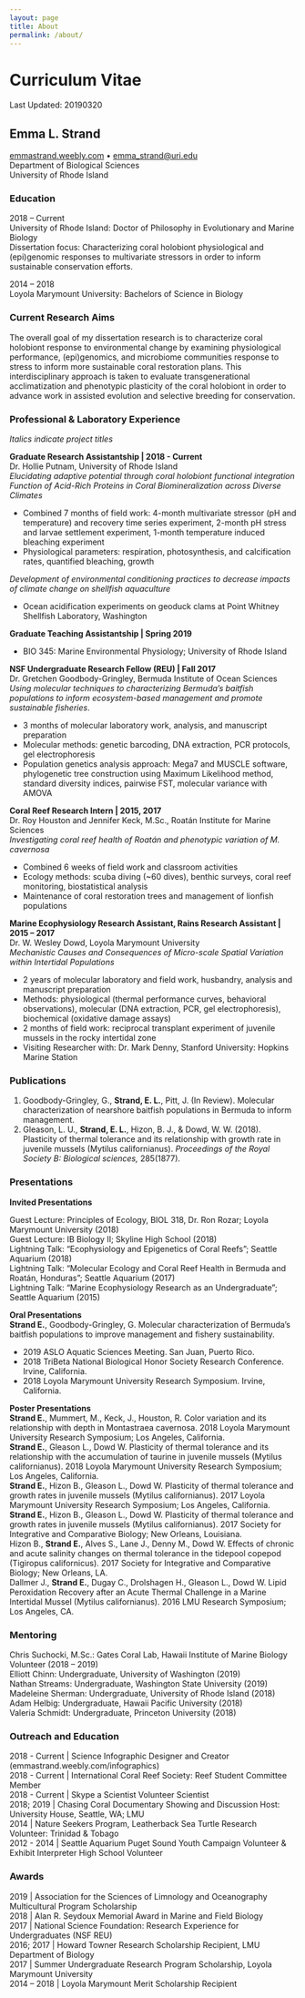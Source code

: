 ```yaml
---
layout: page
title: About
permalink: /about/
---
```


# Curriculum Vitae
Last Updated: 20190320

## Emma L. Strand
[emmastrand.weebly.com](emmastrand.weebly.com) • emma_strand@uri.edu  
Department of Biological Sciences  
University of Rhode Island

### Education 
2018 – Current  
University of Rhode Island: Doctor of Philosophy in Evolutionary and Marine Biology  
Dissertation focus: Characterizing coral holobiont physiological and (epi)genomic responses to multivariate stressors 
in order to inform sustainable conservation efforts. 

2014 – 2018  
Loyola Marymount University: Bachelors of Science in Biology

### Current Research Aims

The overall goal of my dissertation research is to characterize coral holobiont response to environmental change by examining physiological performance, (epi)genomics, and microbiome communities response to stress to inform more sustainable coral restoration plans. This interdisciplinary approach is taken to evaluate transgenerational acclimatization and phenotypic plasticity of the coral holobiont in order to advance work in assisted evolution and selective breeding for conservation.

### Professional & Laboratory Experience
*Italics indicate project titles*

**Graduate Research Assistantship | 2018 - Current**  
Dr. Hollie Putnam, University of Rhode Island  
*Elucidating adaptive potential through coral holobiont functional integration*  
*Function of Acid-Rich Proteins in Coral Biomineralization across Diverse Climates*  
- Combined 7 months of field work: 4-month multivariate stressor (pH and temperature) and recovery time series experiment, 2-month pH stress and larvae settlement experiment, 1-month temperature induced bleaching experiment  
- Physiological parameters: respiration, photosynthesis, and calcification rates, quantified bleaching, growth  

*Development of environmental conditioning practices to decrease impacts of climate change on shellfish aquaculture*  
- Ocean acidification experiments on geoduck clams at Point Whitney Shellfish Laboratory, Washington

**Graduate Teaching Assistantship | Spring 2019**  
- BIO 345: Marine Environmental Physiology; University of Rhode Island

**NSF Undergraduate Research Fellow (REU) | Fall 2017**  
Dr. Gretchen Goodbody-Gringley, Bermuda Institute of Ocean Sciences  
*Using molecular techniques to characterizing Bermuda’s baitfish populations to inform ecosystem-based management and promote sustainable fisheries*.  
- 3 months of molecular laboratory work, analysis, and manuscript preparation  
- Molecular methods: genetic barcoding, DNA extraction, PCR protocols, gel electrophoresis  
- Population genetics analysis approach: Mega7 and MUSCLE software, phylogenetic tree construction using Maximum Likelihood method, standard diversity indices, pairwise FST, molecular variance with AMOVA

**Coral Reef Research Intern | 2015, 2017**  
Dr. Roy Houston and Jennifer Keck, M.Sc., Roatán Institute for Marine Sciences  
*Investigating coral reef health of Roatán and phenotypic variation of M. cavernosa*  
- Combined 6 weeks of field work and classroom activities  
- Ecology methods: scuba diving (~60 dives), benthic surveys, coral reef monitoring, biostatistical analysis  
- Maintenance of coral restoration trees and management of lionfish populations

**Marine Ecophysiology Research Assistant, Rains Research Assistant | 2015 – 2017**  
Dr. W. Wesley Dowd, Loyola Marymount University  
*Mechanistic Causes and Consequences of Micro-scale Spatial Variation within Intertidal Populations*  
- 2 years of molecular laboratory and field work, husbandry, analysis and manuscript preparation  
- Methods: physiological (thermal performance curves, behavioral observations), molecular (DNA extraction, PCR, gel electrophoresis), biochemical (oxidative damage assays)  
- 2 months of field work: reciprocal transplant experiment of juvenile mussels in the rocky intertidal zone  
- Visiting Researcher with: Dr. Mark Denny, Stanford University: Hopkins Marine Station

### Publications

1. Goodbody-Gringley, G., **Strand, E. L.**, Pitt, J. (In Review). Molecular characterization of nearshore baitfish populations in Bermuda to inform management. 
2. Gleason, L. U., **Strand, E. L.**, Hizon, B. J., & Dowd, W. W. (2018). Plasticity of thermal tolerance and its relationship with growth rate in juvenile mussels (Mytilus californianus). *Proceedings of the Royal Society B: Biological sciences,* 285(1877). 

### Presentations 
 
**Invited Presentations**

Guest Lecture: Principles of Ecology, BIOL 318, Dr. Ron Rozar; Loyola Marymount University (2018)  
Guest Lecture: IB Biology II; Skyline High School  (2018)  
Lightning Talk: “Ecophysiology and Epigenetics of Coral Reefs”; Seattle Aquarium (2018)  
Lightning Talk: “Molecular Ecology and Coral Reef Health in Bermuda and Roatán, Honduras”; Seattle Aquarium (2017)  
Lightning Talk: “Marine Ecophysiology Research as an Undergraduate”; Seattle Aquarium (2015)

**Oral Presentations**  
**Strand E.**, Goodbody-Gringley, G. Molecular characterization of Bermuda’s baitfish populations to improve management and fishery sustainability.  
- 2019 ASLO Aquatic Sciences Meeting. San Juan, Puerto Rico.  
- 2018 TriBeta National Biological Honor Society Research Conference. Irvine, California.  
- 2018 Loyola Marymount University Research Symposium. Irvine, California.

**Poster Presentations**  
**Strand E.**, Mummert, M., Keck, J., Houston, R. Color variation and its relationship with depth in Montastraea cavernosa. 2018 Loyola Marymount University Research Symposium; Los Angeles, California.  
**Strand E.**, Gleason L., Dowd W. Plasticity of thermal tolerance and its relationship with the accumulation of taurine in juvenile mussels (Mytilus californianus). 2018 Loyola Marymount University Research Symposium; Los Angeles, California.  
**Strand E.**, Hizon B., Gleason L., Dowd W. Plasticity of thermal tolerance and growth rates in juvenile mussels (Mytilus californianus). 2017 Loyola Marymount University Research Symposium; Los Angeles, California.  
**Strand E.**, Hizon B., Gleason L., Dowd W. Plasticity of thermal tolerance and growth rates in juvenile mussels (Mytilus californianus). 2017 Society for Integrative and Comparative Biology; New Orleans, Louisiana.  
Hizon B., **Strand E.**, Alves S., Lane J., Denny M., Dowd W. Effects of chronic and acute salinity changes on thermal tolerance in the tidepool copepod (Tigiropus californicus). 2017 Society for Integrative and Comparative Biology; New Orleans, LA.  
Dallmer J., **Strand E.**, Dugay C., Drolshagen H., Gleason L., Dowd W. Lipid Peroxidation Recovery after an Acute Thermal Challenge in a Marine Intertidal Mussel (Mytilus californianus). 2016 LMU Research Symposium; Los Angeles, CA.

### Mentoring 
Chris Suchocki, M.Sc.: Gates Coral Lab, Hawaii Institute of Marine Biology Volunteer (2018 – 2019)  
Elliott Chinn: Undergraduate, University of Washington (2019)  
Nathan Streams: Undergraduate, Washington State University (2019)  
Madeleine Sherman: Undergraduate, University of Rhode Island (2018)  
Adam Helbig: Undergraduate, Hawaii Pacific University (2018)  
Valeria Schmidt: Undergraduate, Princeton University (2018)

### Outreach and Education
2018 - Current | Science Infographic Designer and Creator (emmastrand.weebly.com/infographics)  
2018 - Current | International Coral Reef Society: Reef Student Committee Member  
2018 - Current | Skype a Scientist Volunteer Scientist   
2018; 2019 | Chasing Coral Documentary Showing and Discussion Host: University House, Seattle, WA; LMU  
2014 | Nature Seekers Program, Leatherback Sea Turtle Research Volunteer: Trinidad & Tobago  
2012 - 2014 | Seattle Aquarium Puget Sound Youth Campaign Volunteer & Exhibit Interpreter High School Volunteer

### Awards 
2019 | Association for the Sciences of Limnology and Oceanography Multicultural Program Scholarship           
2018 | Alan R. Seydoux Memorial Award in Marine and Field Biology  
2017 | National Science Foundation: Research Experience for Undergraduates (NSF REU)  
2016; 2017 | Howard Towner Research Scholarship Recipient, LMU Department of Biology  
2017 | Summer Undergraduate Research Program Scholarship, Loyola Marymount University  
2014 – 2018 | Loyola Marymount Merit Scholarship Recipient 	